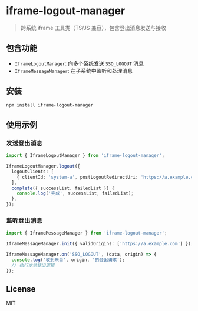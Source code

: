 # iframe-logout-manager

> 跨系统 iframe 工具类（TS/JS 兼容），包含登出消息发送与接收

## 包含功能

- `IframeLogoutManager`: 向多个系统发送 `SSO_LOGOUT` 消息
- `IframeMessageManager`: 在子系统中监听和处理消息

## 安装

```bash
npm install iframe-logout-manager
```

## 使用示例

### 发送登出消息

```ts
import { IframeLogoutManager } from 'iframe-logout-manager';

IframeLogoutManager.logout({
  logoutClients: [
    { clientId: 'system-a', postLogoutRedirectUri: 'https://a.example.com/logout' }
  ],
  complete({ successList, failedList }) {
    console.log('完成', successList, failedList);
  },
});
```

### 监听登出消息

```ts
import { IframeMessageManager } from 'iframe-logout-manager';

IframeMessageManager.init({ validOrigins: ['https://a.example.com'] });

IframeMessageManager.on('SSO_LOGOUT', (data, origin) => {
  console.log('收到来自', origin, '的登出请求');
  // 执行本地登出逻辑
});
```

## License

MIT
